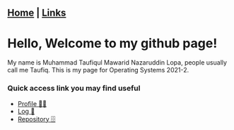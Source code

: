 [Home](.) | [Links](LINKS/)
-
# Hello, Welcome to my github page!
My name is Muhammad Taufiqul Mawarid Nazaruddin Lopa, people usually call me Taufiq. This is my page for Operating Systems 2021-2.

### Quick access link you may find useful
- [Profile 👨‍🎓](https://github.com/taufiqulmawarid)
- [Log 📝](TXT/mylog.txt)
- [Repository 🗄️](https://github.com/taufiqulmawarid/os212)
